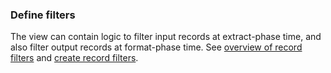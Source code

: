 ### Define filters

The view can contain logic to filter input records at extract-phase time, and also filter output records at format-phase time.  See [overview of record filters](../OverviewRecordFilters.html) and [create record filters](./CreateRecordFilters.html).